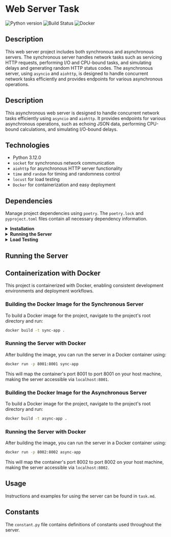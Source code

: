# Web Server Task

![Python version](https://img.shields.io/badge/python-3.12.0-blue.svg)
![Build Status](https://img.shields.io/badge/build-passing-brightgreen.svg)
![Docker](https://img.shields.io/badge/docker-enabled-blue.svg)

## Description
This web server project includes both synchronous and asynchronous servers. The synchronous server handles network tasks such as servicing HTTP requests, performing I/O and CPU-bound tasks, and simulating delays and generating random HTTP status codes. The asynchronous server, using `asyncio` and `aiohttp`, is designed to handle concurrent network tasks efficiently and provides endpoints for various asynchronous operations.

## Description
This asynchronous web server is designed to handle concurrent network tasks efficiently using `asyncio` and `aiohttp`. It provides endpoints for various asynchronous operations, such as echoing JSON data, performing CPU-bound calculations, and simulating I/O-bound delays.

## Technologies
- Python 3.12.0
- `socket` for synchronous network communication
- `aiohttp` for asynchronous HTTP server functionality
- `time` and `random` for timing and randomness control
- `locust` for load testing
- `Docker` for containerization and easy deployment

## Dependencies
Manage project dependencies using `poetry`. The `poetry.lock` and `pyproject.toml` files contain all necessary dependency information.

<details>
<summary><strong>Installation</strong></summary>
<p>

Install `poetry` if it is not already installed:

```
curl -sSL https://install.python-poetry.org | python - --version 1.7.1
```

Clone the repository and navigate to its directory:

```sh
git clone https://github.com/dan9Protasenia/Web_server_task
cd Web_server_task
```

Then install the dependencies:

```sh
poetry install
```

</p>
</details>

<details>
<summary><strong>Running the Server</strong></summary>
<p>

To start the server, use the command:

```sh
poetry run python -m src.synс.main
```

</p>
</details>

<details>
<summary><strong>Load Testing</strong></summary>
<p>

For load testing with `locust`, use the `locustfile.py`. Start the tests with the command:

```sh
poetry run locust -f locustfile.py
```
Or, you can activate the virtual environment shell provided by Poetry and run Locust from there:

```sh
poetry shell
locust -f locustfile.py
```
</p>
</details>

## Running the Server  

## Containerization with Docker
This project is containerized with Docker, enabling consistent development environments and deployment workflows.

### Building the Docker Image for the Synchronous Server
To build a Docker image for the project, navigate to the project's root directory and run:
```sh
docker build -t sync-app .
```

### Running the Server with Docker
After building the image, you can run the server in a Docker container using:
```sh
docker run -p 8001:8001 sync-app
```
This will map the container's port 8001 to port 8001 on your host machine, making the server accessible via `localhost:8001`.

### Building the Docker Image for the Asynchronous Server
To build a Docker image for the project, navigate to the project's root directory and run:
```sh
docker build -t async-app .
```

### Running the Server with Docker
After building the image, you can run the server in a Docker container using:
```sh
docker run -p 8002:8002 async-app
```
This will map the container's port 8002 to port 8002 on your host machine, making the server accessible via `localhost:8002`.

## Usage
Instructions and examples for using the server can be found in `task.md`.

## Constants
The `constant.py` file contains definitions of constants used throughout the server.

